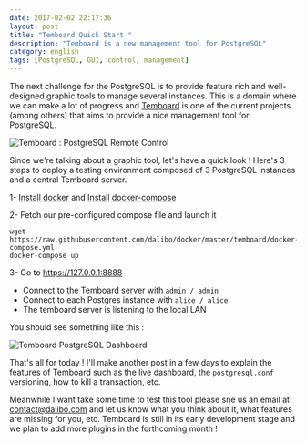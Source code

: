 ```yaml
---
date: 2017-02-02 22:17:36 
layout: post
title: "Temboard Quick Start "
description: "Temboard is a new management tool for PostgreSQL"
category: english
tags: [PostgreSQL, GUI, control, management]
---
```


The next challenge for the PostgreSQL is to provide feature rich and well-designed graphic tools to manage several instances. This is a domain where we can make a lot of progress and [Temboard](https://github.com/dalibo/temboard) is one of the current projects (among others) that aims to provide a nice management tool for PostgreSQL.

<!-- More -->

![Temboard : PostgreSQL Remote Control](http://temboard.readthedocs.io/en/latest/temboard.png)

Since we're talking about a graphic tool, let's have a quick look ! Here's 3 steps to deploy a testing
environment composed of 3 PostgreSQL instances and a central Temboard server.  

1- [Install docker](https://docs.docker.com/engine/installation/) 
   and [Install docker-compose](https://docs.docker.com/compose/install/)

2- Fetch our pre-configured compose file and launch it

```
wget https://raw.githubusercontent.com/dalibo/docker/master/temboard/docker-compose.yml
docker-compose up
```

3- Go to <https://127.0.0.1:8888>

* Connect to the Temboard server with `admin / admin`
* Connect to each Postgres instance with `alice / alice`
* The temboard server is listening to the local LAN

You should see something like this :

![Temboard PostgreSQL Dashboard](https://github.com/dalibo/temboard/raw/master/doc/demo_dashboard.gif)

That's all for today ! I'll make another post in a few days to explain the features of Temboard such as the live dashboard, the `postgresql.conf` versioning, how to kill a transaction, etc.

Meanwhile I want take some time to test this tool please sne us an email at [contact@dalibo.com](mailto:contact@dalibo.com) and let us know what you think about it,  what features are missing for you, etc. Temboard is still in its early development stage and we plan to add more plugins in the forthcoming month ! 

